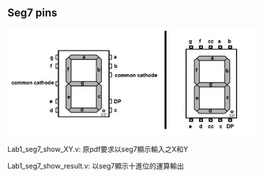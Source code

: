 ## Seg7 pins
![alt text](image.png)

Lab1_seg7_show_XY.v: 原pdf要求以seg7顯示輸入之X和Y

Lab1_seg7_show_result.v: 以seg7顯示十進位的運算輸出
